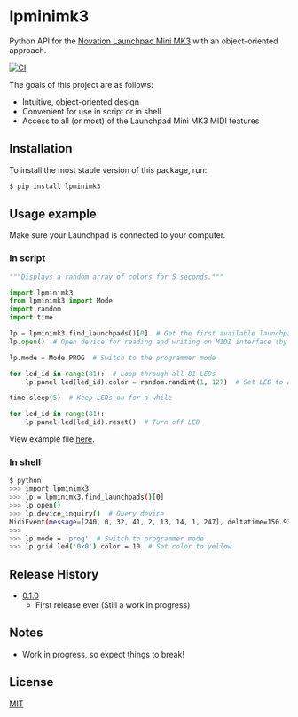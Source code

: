 # lpminimk3
Python API for the [Novation Launchpad Mini MK3](https://novationmusic.com/en/launch/launchpad-mini) with an object-oriented approach.

[![CI](https://github.com/obeezzy/lpminimk3/actions/workflows/main.yml/badge.svg)](https://github.com/obeezzy/lpminimk3/actions/workflows/main.yml)

The goals of this project are as follows:
* Intuitive, object-oriented design
* Convenient for use in script or in shell
* Access to all (or most) of the Launchpad Mini MK3 MIDI features


## Installation
To install the most stable version of this package, run:
```bash
$ pip install lpminimk3
```


## Usage example
Make sure your Launchpad is connected to your computer.

### In script
```python
"""Displays a random array of colors for 5 seconds."""

import lpminimk3
from lpminimk3 import Mode
import random
import time

lp = lpminimk3.find_launchpads()[0]  # Get the first available launchpad
lp.open()  # Open device for reading and writing on MIDI interface (by default)

lp.mode = Mode.PROG  # Switch to the programmer mode

for led_id in range(81):  # Loop through all 81 LEDs
    lp.panel.led(led_id).color = random.randint(1, 127)  # Set LED to a random color

time.sleep(5)  # Keep LEDs on for a while

for led_id in range(81):
    lp.panel.led(led_id).reset()  # Turn off LED

```
View example file [here](examples/flash.py).

### In shell
```bash
$ python
>>> import lpminimk3
>>> lp = lpminimk3.find_launchpads()[0]
>>> lp.open()
>>> lp.device_inquiry()  # Query device
MidiEvent(message=[240, 0, 32, 41, 2, 13, 14, 1, 247], deltatime=150.938086752)
>>>
>>> lp.mode = 'prog'  # Switch to programmer mode
>>> lp.grid.led('0x0').color = 10  # Set color to yellow
```


## Release History
* [0.1.0](releases/tag/v0.1.0)
    * First release ever (Still a work in progress)


## Notes
* Work in progress, so expect things to break!


## License
[MIT](https://choosealicense.com/licenses/mit/)
